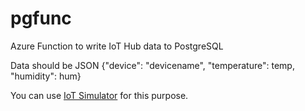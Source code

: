 # pgfunc

Azure Function to write IoT Hub data to PostgreSQL

Data should be JSON {"device": "devicename", "temperature": temp, "humidity": hum}

You can use [IoT Simulator](https://github.com/gbaeke/iot-simulator) for this purpose.
